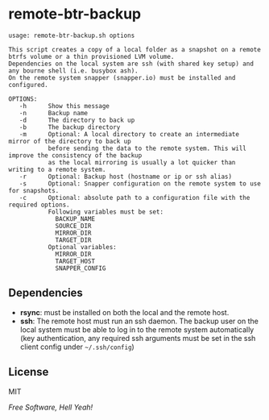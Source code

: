 remote-btr-backup
=========

```
usage: remote-btr-backup.sh options

This script creates a copy of a local folder as a snapshot on a remote btrfs volume or a thin provisioned LVM volume.
Dependencies on the local system are ssh (with shared key setup) and any bourne shell (i.e. busybox ash).
On the remote system snapper (snapper.io) must be installed and configured.

OPTIONS:
   -h      Show this message
   -n      Backup name
   -d      The directory to back up
   -b      The backup directory
   -m      Optional: A local directory to create an intermediate mirror of the directory to back up
           before sending the data to the remote system. This will improve the consistency of the backup
           as the local mirroring is usually a lot quicker than writing to a remote system.
   -r      Optional: Backup host (hostname or ip or ssh alias)
   -s      Optional: Snapper configuration on the remote system to use for snapshots.
   -c      Optional: absolute path to a configuration file with the required options.
           Following variables must be set:
             BACKUP_NAME
             SOURCE_DIR
             MIRROR_DIR
             TARGET_DIR
           Optional variables:
             MIRROR_DIR
             TARGET_HOST
             SNAPPER_CONFIG
```

Dependencies
-----------
* **rsync**: must be installed on both the local and the remote host.
* **ssh**: The remote host must run an ssh daemon. The backup user on the local system must be able to log in
  to the remote system automatically (key authentication, any required ssh arguments must be set in the ssh client
  config under `~/.ssh/config`)

License
----
MIT

*Free Software, Hell Yeah!*
